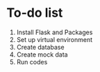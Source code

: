 # To-do list
1. Install Flask and Packages
2. Set up virtual environment
3. Create database
4. Create mock data
5. Run codes
